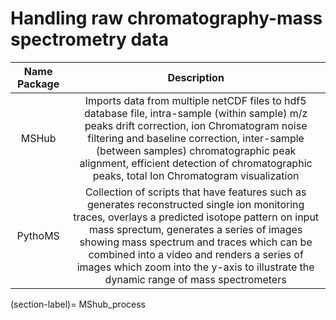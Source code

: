 # Handling raw chromatography-mass spectrometry data


|Name Package | Description| 
|:-----------:|:----------:|
| MSHub       |Imports data from multiple netCDF files to hdf5 database file, intra-sample (within sample) m/z peaks drift correction, ion Chromatogram noise filtering and baseline correction, inter-sample (between samples) chromatographic peak alignment, efficient detection of chromatographic peaks, total Ion Chromatogram visualization | 
| PythoMS     | Collection of scripts that have features such as generates reconstructed single ion monitoring traces, overlays a predicted isotope pattern on input mass sprectum, generates a series of images showing mass spectrum and traces which can be combined into a video and renders a series of images which zoom into the y-axis to illustrate the dynamic range of mass spectrometers |


(section-label)= MShub_process
